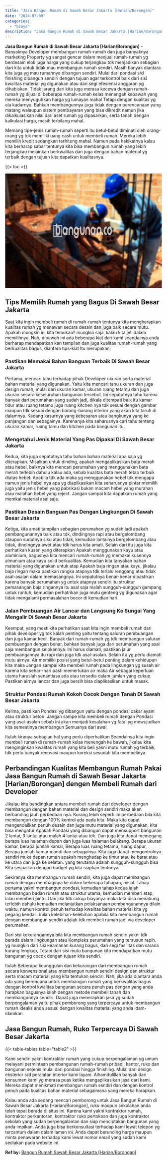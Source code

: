 ```yaml
---
title: "Jasa Bangun Rumah di Sawah Besar Jakarta [Harian/Borongan]"
date: "2024-07-09"
categories: 
  - "biaya"
description: "Jasa Bangun Rumah di Sawah Besar Jakarta [Harian/Borongan]. Kalau anda ada sedang mencari pemborong untuk Jasa Bangun Rumah di Sawah Besar Jakarta [Harian/B..."
---
```


**Jasa Bangun Rumah di Sawah Besar Jakarta \[Harian/Borongan\]** – Banyaknya Developer membangun rumah-rumah dan juga banyaknya marketing Property yg sangat gencar dalam menjual rumah-rumah yg berdesain elok juga harga yang cukup terjangkau tdk menjadikan sebagian dari kita untuk tidak mau membangun rumah sendiri. Masih banyak diantara kita juga yg mau rumahnya dibangun sendiri. Mulai dari pondasi s/d finishing dibangun sendiri dengan tujuan agar terkontrol baik dari sisi kwalitas material yg digunakan atau dari segi efesiensi anggaran yg dihabiskan. Tidak jarang dari kita juga merasa kecewa dengan rumah-rumah yg dijual di beberapa rumah-rumah kelas menengah kebawah yang mereka menyuguhkan harga yg lumayan mahal Tetapi dengan kualitas yg ala kadarnya. Bahkan membangunnya juga tidak dengan perencanaan yang matang walaupun sistem pembayaran yang bisa dikredit namun jika dikalkulasikan nilai dari aset rumah yg dipasarkan, serta tanah dengan kalkulasi harga, masih terbilang mahal.

Memang tipe-jenis rumah-rumah seperti itu betul-betul diminati oleh orang-orang yg tdk memiliki uang cash untuk membeli rumah. Mereka lebih memilih kredit sedangkan terhitung mahal. Namun pada hakikatnya kalau kita berharap sabar tentunya kita bisa membangun rumah yang lebih terjangkau melainkan berkwalitas dan juga dengan bahan material yg terbaik dengan tujuan kita dapatkan kualitasnya.

{{< toc >}}

![Jasa Bangun Rumah di Sawah Besar Jakarta [Harian/Borongan]](/images/borong-bangunan-39.png)

## Tips Memilih Rumah yang Bagus Di Sawah Besar Jakarta

Saat kita ingin membeli rumah di rumah-rumah tentunya kita mengharapkan kualitas rumah yg menawan secara desain dan juga baik secara mutu. Apakah mungkin ini kita temukan? mungkin saja, kalau kita jeli dalam memilihnya. Nah, dibawah ini ada beberapa kiat dari kami seandainya anda berharap mendapatkan kan tampilan dan juga kualitas rumah-rumah yang berkualitas bagus, diantara tips-kiat Itu merupakan;

### Pastikan Memakai Bahan Banguan Terbaik Di Sawah Besar Jakarta

Pertama, mencari tahu terhadap pihak Developer ukuran serta material bahan material yang digunakan. Yaitu kita mencari tahu ukuran dan juga design rumah, mulai dari ukuran kamar, ukuran ruang tetamu dan juga ukuran secara keseluruhan bangunan tersebut. Ini sepatutnya tahu karena banyak dari perumahan yang sudah jadi, dikala ditempati baik itu kamar tidur atau ruang tetamu juga ruang kitchen nya tdk sesuai dengan gambar maupun tdk sesuai dengan barang-barang interior yang akan kita taruh di dalamnya. Kadang kasurnya yang kebesaran atau bangkunya yang ke panjangan dan sebagainya. Karenanya kita seharusnya cari tahu tentang ukuran kamar, ruang tamu dan kitchen pada bangunan itu.

### Mengetahui Jenis Material Yang Pas Dipakai Di Sawah Besar Jakarta

Kedua, kita juga sepatutnya tahu bahan bahan material apa saja yg diterapkan. Misalkan untuk dinding, apakah mengaplikasikan bata merah atau hebel, baiknya kita mencari perumahan yang menggunakan bata merah terlebih dahulu kalau ada, sebab kualitas bata merah tetap terbaik diatas hebel. Apabila tdk ada maka yg menggunakan hebel tdk mengapa namun jenis hebel nya apa yg diaplikasikan kita seharusnya pintar memilih juga yaitu jenis hebel yang pabrikasi bukan macam hebel yang murahan atau malahan hebel yang reject. Jangan sampai kita dapatkan rumah yang memkai material asal saja.

### Pastikan Desain Banguan Pas Dengan Lingkungan Di Sawah Besar Jakarta

Ketiga, kita amati tampilan sebagian perumahan yg sudah jadi apakah pembangunannya baik atau tdk, dindingnya rapi atau bergelombang ataupun sudutnya siku atau tidak, kemudian lantainya bergelombang atau tidak, dindingnya awet atau tdk harus kita amati. Selain dari itu juga kita perhatikan kusen yang diterapkan Apakah menggunakan kayu atau aluminium, bagusnya kita mencari rumah-rumah yg memakai kusennya almunium atau kayu solid berkualitas. Kemudian kita tanyakan bahan material yang digunakan untuk atap Apakah baja ringan atau kayu, jikalau baja ringan maka pastikan rangka atapnya tdk terlalu renggang atau tidak asal-asalan dalam memasangnya. Ini sepatutnya benar-benar dipastikan karena banyak perumahan yg untuk atapnya sendiri itu struktur pemasangan baja ringannya itu asal saja malah sungguh-sungguh gampang untuk runtuh, kemudian perhatrikan juga mutu genteng yg digunakan agar tidak mengalami permasalahan bocor di kemudian hari.

### Jalan Pembuangan Air Lancar dan Langsung Ke Sungai Yang Mengalir Di Sawah Besar Jakarta

Keempat, yang mesti kita perhatikan saat kita ingin membeli rumah dari pihak developer yg tdk kalah penting yaitu tentang saluran pembuangan dan juga kamar kecil. Banyak dari rumah-rumah yg tdk membangun saluran pembuangan dengan benar, bahkan banyak juga dari perumahan yang asal saja membangun selokannya. Ini harus diamati, pastikan jalur pembuangannya itu rapi dan juga tdk asal-asalan. Selain itu yg perlu diamati mutu airnya. Air memiliki posisi yang betul-betul penting dalam kehidupan kita maka Jangan sampai kita membeli rumah pada lingkungan yg susah air karena kita sehari-hari pasti memerlukan air maka Air sebagai keperluan utama haruslah senantiasa ada atau tersedia dalam jumlah yang cukup. Pastikan airnya lancar dan juga bersih bisa diaplikasikan untuk masak.

### Struktur Pondasi Rumah Kokoh Cocok Dengan Tanah Di Sawah Besar Jakarta

Kelima, pasti kan Pondasi yg dibangun yaitu dengan pondasi cakar ayam atau struktur beton. Jangan sampe kita membeli rumah dengan Pondasi yang asal-asalan sebab ini akan menjadi kesalahan yg fatal yg mewujudkan kita semestinya membangun Semuanya dari awal.

Itulah kiranya sebagian hal yang perlu diperhatikan Seandainya kita ingin membeli rumah di rumah-rumah kelas menengah ke bawah, jikalau kita menginginkan kwalitas rumah yang kita beli yakni mutu rumah yg terbaik, tdk perlu banyak renovasi maupun koreksi sesudah kita membelinya.

## Perbandingan Kualitas Membangun Rumah Pakai Jasa Bangun Rumah di Sawah Besar Jakarta \[Harian/Borongan\] dengen Membeli Rumah dari Developer

Jikalau kita bandingkan antara membeli rumah dari developer dengan membangun dengan bahan material dan design sendiri maka akan berbanding jauh perbedaan nya. Kurang lebih seperti ini perbedaan bila kita membangun dengan 100% kontrol ada pada kita. Maka kita dapat mengendalikan penuh desain dan juga mutu material yang digunakan, kita bisa mengatur Apakah Pondasi yang dibangun dapat mensupport bangunan 2 lantai, 3 lantai atau malah 4 lantai atau tdk. Dan juga kita dapat memegang berapa luas halaman depan dan juga luas halaman belakang. Berapa ukuran kamar, berapa jumlah kamar, Berapa luas ruang tetamu, ruang dapur, Berapa jumlah kamar mandi dan sebagainya. Kita juga dapat mengontrolnya sendiri muka depan rumah apakah menghadap ke timur atau ke barat atau ke utara dan juga ke selatan. yang terutama adalah sungguh-sungguh bisa Kita sesuaikan dengan budget yg kita siapkan tentunya.

Sekiranya kita membangun rumah sendiri, kita juga dapat membangun rumah dengan membaginya ke dalam beberapa tahapan, misal. Tahap pertama yakni membangun pondasi, kemudian tahap kedua ialah membangun badan rumah atau struktur utama, kemudian memberi atap, lalau memberi pintu. Dan jika tdk cukup biayanya maka kita bisa menabung terlebih dahulu kemudian melanjutkan pelaksanaan pembangunannya dilain waktu, namun kontrol penuh terhadap kwalitas bahan material kita yg pegang kendali. Inilah kelebihan-kelebihan apabila kita membangun rumah dengan membangun sendiri adalah tdk membeli rumah jadi via developer perumahan.

Dari sisi kekurangannya bila kita membangun rumah sendiri yakni tdk berada dalam lingkungan atau Kompleks perumahan yang tersusun rapih. yg mungkin dari sisi keamanan kurang bagus, dari segi fasilitas dan sarana kurang lengkap, Tetapi dari sisi mutu bangunan kita mendapatkan mutu bangunan yg cocok dengan tujuan kita sendiri.

Itulah Beberapa keunggulan dan kekurangan dari membangun rumah secara konvensional atau membangun rumah sendiri design dan struktur serta macam material yang kita tentukan sendiri. Nah, jika ada diantara anda ada yang berencana untuk membangun rumah yang berkwalitas bagus dengan kontrol kwalitas bangunan secara penuh pas dengan yang anda harapkan bagusnya ialah dengan metode membeli tanah dan membangunnya sendiri. Dapat juga menerapkan jasa yg sudah berpengalaman yaitu pihak pemborong yang terpercaya untuk membangun rumah idealis anda sesuai dengan kwalitas material yang anda idam-idamkan.

## Jasa Bangun Rumah, Ruko Terpercaya Di Sawah Besar Jakarta

{{< table-tables table="table2" >}}

Kami sendiri yakni kontraktor rumah yang cukup berpengalaman yg umum melayani permintaan pembangunan rumah-rumah pribadi, kantor, ruko dan bangunan sejenis mulai dari pondasi hingga finishing. Mulai dari design eksterior s/d peralatan interior kami layani. Alhamdulillah banyak dari konsumen kami yg merasa puas ketika mengaplikasikan jasa dari kami. Mereka dapat menikmati membangun rumah sendiri dan dengan kontrol penuh pada kualitas bahan material sebagaimana yang mereka harapkan.

Kalau anda ada sedang mencari pemborong untuk Jasa Bangun Rumah di Sawah Besar Jakarta \[Harian/Borongan\], ruko maupun sekolahan anda telah tepat berada di situs ini. Karena kami yakni kontraktor rumah, kontraktor perkantoran, kontraktor ruko pertokoan dan juga kontraktor sekolah yang sudah berpengalaman dan siap menciptakan bangunan yang anda impikan. Anda juga bisa berkonsultasi terhadap kami lewat telepon yg tercantum dalam dalam laman ini. Anda dapat berunding harga maupun minta penawaran terhadap kami lewat nomor email yang sudah kami sediakan pada website ini.

**Ref by:** [Bangun Rumah Sawah Besar Jakarta [Harian/Borongan]](https://id.wikipedia.org/wiki/Bangun)
